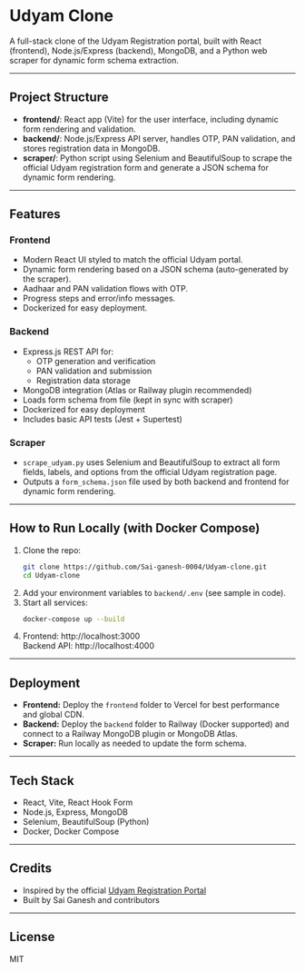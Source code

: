 # Udyam Clone

A full-stack clone of the Udyam Registration portal, built with React (frontend), Node.js/Express (backend), MongoDB, and a Python web scraper for dynamic form schema extraction.

---

## Project Structure

- **frontend/**: React app (Vite) for the user interface, including dynamic form rendering and validation.
- **backend/**: Node.js/Express API server, handles OTP, PAN validation, and stores registration data in MongoDB.
- **scraper/**: Python script using Selenium and BeautifulSoup to scrape the official Udyam registration form and generate a JSON schema for dynamic form rendering.

---

## Features

### Frontend
- Modern React UI styled to match the official Udyam portal.
- Dynamic form rendering based on a JSON schema (auto-generated by the scraper).
- Aadhaar and PAN validation flows with OTP.
- Progress steps and error/info messages.
- Dockerized for easy deployment.

### Backend
- Express.js REST API for:
  - OTP generation and verification
  - PAN validation and submission
  - Registration data storage
- MongoDB integration (Atlas or Railway plugin recommended)
- Loads form schema from file (kept in sync with scraper)
- Dockerized for easy deployment
- Includes basic API tests (Jest + Supertest)

### Scraper
- `scrape_udyam.py` uses Selenium and BeautifulSoup to extract all form fields, labels, and options from the official Udyam registration page.
- Outputs a `form_schema.json` file used by both backend and frontend for dynamic form rendering.

---

## How to Run Locally (with Docker Compose)

1. Clone the repo:
   ```sh
   git clone https://github.com/Sai-ganesh-0004/Udyam-clone.git
   cd Udyam-clone
   ```
2. Add your environment variables to `backend/.env` (see sample in code).
3. Start all services:
   ```sh
   docker-compose up --build
   ```
4. Frontend: http://localhost:3000  
   Backend API: http://localhost:4000
   
---

## Deployment
- **Frontend:** Deploy the `frontend` folder to Vercel for best performance and global CDN.
- **Backend:** Deploy the `backend` folder to Railway (Docker supported) and connect to a Railway MongoDB plugin or MongoDB Atlas.
- **Scraper:** Run locally as needed to update the form schema.

---

## Tech Stack
- React, Vite, React Hook Form
- Node.js, Express, MongoDB
- Selenium, BeautifulSoup (Python)
- Docker, Docker Compose

---

## Credits
- Inspired by the official [Udyam Registration Portal](https://udyamregistration.gov.in/)
- Built by Sai Ganesh and contributors

---

## License
MIT
